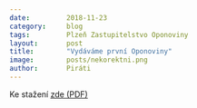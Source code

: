 ```yaml
---
date:         2018-11-23
category:     blog
tags:         Plzeň Zastupitelstvo Oponoviny
layout:       post
title:        "Vydáváme první Oponoviny" 
image:        posts/nekorektni.png
author:       Piráti
---
```


Ke stažení [zde (PDF)](/assets/pdf/oponoviny-11-2018.pdf)